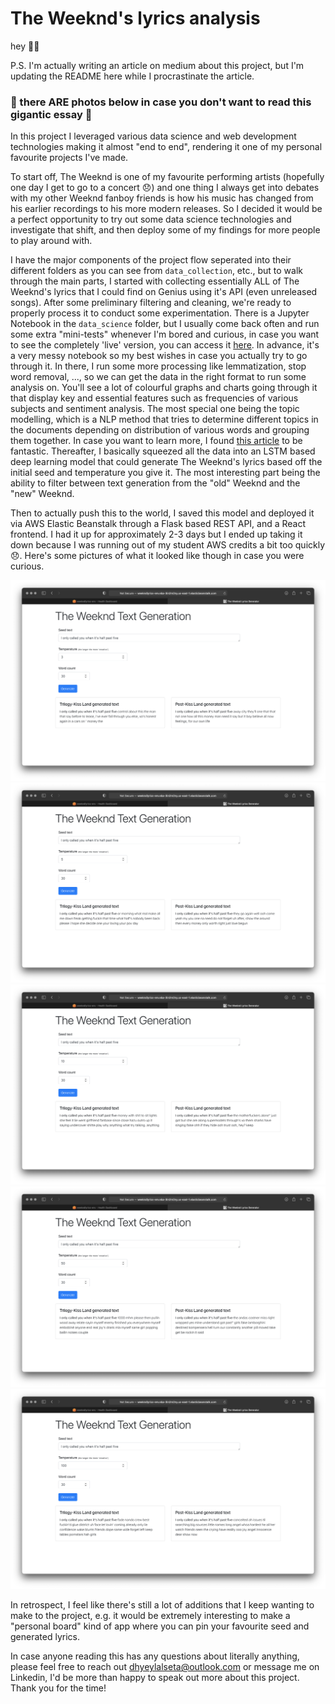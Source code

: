 # The Weeknd's lyrics analysis
hey 👋🏽

P.S. I'm actually writing an article on medium about this project, but I'm updating the README here while I procrastinate the article.

### 🚨 there ARE photos below in case you don't want to read this gigantic essay 🚨

In this project I leveraged various data science and web development technologies making it almost "end to end", rendering it one of my personal favourite projects I've made. 

To start off, The Weeknd is one of my favourite performing artists (hopefully one day I get to go to a concert 😞) and one thing I always get into debates with my other Weeknd fanboy friends is how his music has changed from his earlier recordings to his more modern releases. So I decided it would be a perfect opportunity to try out some data science technologies and investigate that shift, and then deploy some of my findings for more people to play around with. 

I have the major components of the project flow seperated into their different folders as you can see from `data_collection`, etc., but to walk through the main parts, I started with collecting essentially ALL of The Weeknd's lyrics that I could find on Genius using it's API (even unreleased songs). After some preliminary filtering and cleaning, we're ready to properly process it to conduct some experimentation. There is a Jupyter Notebook in the `data_science` folder, but I usually come back often and run some extra "mini-tests" whenever I'm bored and curious, in case you want to see the completely 'live' version, you can access it [here](https://colab.research.google.com/drive/1QSMTCNu69TH1PJ-Ktc1m5JTYz_bzvDRF?usp=sharing). In advance, it's a very messy notebook so my best wishes in case you actually try to go through it. In there, I run some more processing like lemmatization, stop word removal, ..., so we can get the data in the right format to run some analysis on. You'll see a lot of colourful graphs and charts going through it that display key and essential features such as frequencies of various subjects and sentiment analysis. The most special one being the topic modelling, which is a NLP method that tries to determine different topics in the documents depending on distribution of various words and grouping them together. In case you want to learn more, I found [this article](https://monkeylearn.com/blog/introduction-to-topic-modeling/) to be fantastic. Thereafter, I basically squeezed all the data into an LSTM based deep learning model that could generate The Weeknd's lyrics based off the initial seed and temperature you give it. The most interesting part being the ability to filter between text generation from the "old" Weeknd and the "new" Weeknd.

Then to actually push this to the world, I saved this model and deployed it via AWS Elastic Beanstalk through a Flask based REST API, and a React frontend. I had it up for approximately 2-3 days but I ended up taking it down because I was running out of my student AWS credits a bit too quickly 😞. Here's some pictures of what it looked like though in case you were curious.

![](/img/img1.png)
![](/img/img2.png)
![](/img/img3.png)
![](/img/img4.png)
![](/img/img5.png)

In retrospect, I feel like there's still a lot of additions that I keep wanting to make to the project, e.g. it would be extremely interesting to make a "personal board" kind of app where you can pin your favourite seed and generated lyrics.

In case anyone reading this has any questions about literally anything, please feel free to reach out dhyeylalseta@outlook.com or message me on Linkedin, I'd be more than happy to speak out more about this project. Thank you for the time!